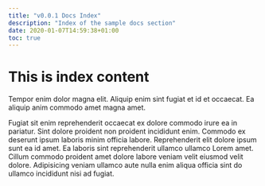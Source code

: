 ```yaml
---
title: "v0.0.1 Docs Index"
description: "Index of the sample docs section"
date: 2020-01-07T14:59:38+01:00
toc: true
---
```


# This is index content
Tempor enim dolor magna elit. Aliquip enim sint fugiat et id et occaecat. Ea aliquip anim commodo amet magna amet.

Fugiat sit enim reprehenderit occaecat ex dolore commodo irure ea in pariatur. Sint dolore proident non proident incididunt enim. Commodo ex deserunt ipsum laboris minim officia labore. Reprehenderit elit dolore ipsum sunt ea id amet. Ea laboris sint reprehenderit ullamco ullamco Lorem amet. Cillum commodo proident amet dolore labore veniam velit eiusmod velit dolore. Adipisicing veniam ullamco aute nulla enim aliqua officia sint do ullamco incididunt nisi ad fugiat.

